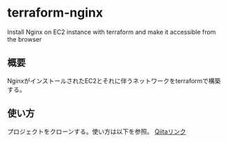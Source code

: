 # terraform-nginx
Install Nginx on EC2 instance with terraform and make it accessible from the browser

## 概要
NginxがインストールされたEC2とそれに伴うネットワークをterraformで構築する。

## 使い方
プロジェクトをクローンする。使い方は以下を参照。
[Qiitaリンク](https://qiita.com/kekkepy/items/4185a621e5d3cc75016b)
